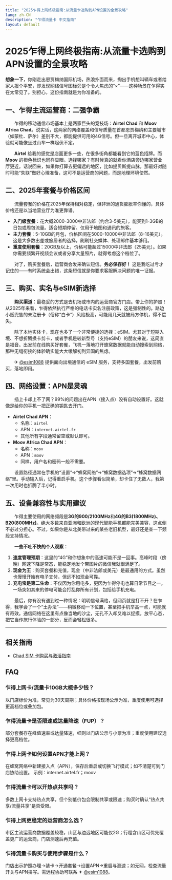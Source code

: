```yaml
---
title: "2025乍得上网终极指南:从流量卡选购到APN设置的全景攻略"
lang: zh-CN
description: "乍得流量卡 中文指南"
layout: default
---
```

# 2025乍得上网终极指南:从流量卡选购到APN设置的全景攻略

**想象一下**，你刚走出恩贾梅纳国际机场，热浪扑面而来，掏出手机想叫辆车或者给家人报个平安，却发现网络信号图标旁是个令人焦虑的“×”——这种场景在乍得实在太常见了。别担心，这份指南就是为你准备的。

## 一、乍得主流运营商：二强争霸

　　乍得的移动通信市场基本上是两家巨头的竞技场：**Airtel Chad** 和 **Moov Africa Chad**。说实话，这两家的网络覆盖和信号质量在首都恩贾梅纳和主要城市（如蒙杜、萨尔）差别不大，都能提供可用的4G信号。但一旦离开城市中心，体验就可能像坐过山车一样起伏不定。

　　**Airtel** 给我的感觉是店面更多一些，在很多街角都能看到它的蓝色招牌。而 **Moov** 的橙色标识也同样显眼。选择哪家？有时候真的就看你酒店旁边哪家营业厅更近。话说回来，如果你打算去更偏远的地区，比如提贝斯提山脉，那最好对随时可能“失联”做好心理准备，这可不是运营商的问题，而是地理环境使然。

## 二、2025年套餐与价格区间

　　流量套餐的价格在2025年保持相对稳定，但非洲的通货膨胀率你懂的，具体价格还是以当地营业厅为准更靠谱。

*   **入门级套餐**：花大概2000-3000中非法郎（约合3-5美元），能买到1-3GB的日包或周包流量。适合短期停留、仅用于地图和通讯的旅客。
*   **主力套餐**：5-10GB的月包，价格区间在5000-10000中非法郎（8-16美元）。这是大多数出差或旅居者的选择，刷刷社交媒体、处理邮件基本够用。
*   **重度使用套餐**：20GB及以上，价格可能超过15000中非法郎（25美元）。如果你需要频繁开视频会议或者分享大量照片，就得考虑这个档位了。

　　对了，购买套餐后，运营商会发来确认短信。**务必保存好！** 这是我吃过亏才记住的——有时系统会出错，这条短信就是你要求客服解决问题的唯一证据。

## 三、购买、实名与eSIM新选择

　　**购买渠道**：最稳妥的方式是去机场或市内的运营商官方门店。带上你的护照！从2025年来看，乍得依然执行严格的电话卡实名注册政策，这是强制性的。路边小贩兜售的未注册卡（俗称“白卡”）风险极高，可能用几天就被局方停机，得不偿失。

　　除了本地实体卡，现在也多了一个非常便捷的选择：eSIM。尤其对于短期入境、不想折腾换卡剪卡，或者手机是较新型号（支持eSIM）的朋友来说，这简直是福音。出发前在线购买好套餐，飞机一落地打开蜂窝数据就能自动搜索到网络，那种无缝衔接的体验确实能大大缓解初到异国的焦虑。

　　✈ [@esim1088](https://t.me/s/esim1088) 提供面向出境通信的 eSIM 服务，支持多国套餐，出发前购买，落地即用。

## 四、网络设置：APN是灵魂

　　插上卡却上不了网？99%的问题出在APN（接入点）没有自动设置好。这就像是给你的手机一把正确的钥匙去开门。

*   **Airtel Chad APN**：
    *   名称：`airtel`
    *   APN：`internet.airtel.fr`
    *   其他所有字段通常留空或默认即可。
*   **Moov Africa Chad APN**：
    *   名称：`moov`
    *   APN：`moov`
    *   同样，用户名和密码一般不需要。

　　设置路径通常在手机的“设置”->“蜂窝网络”->“蜂窝数据选项”->“蜂窝数据网络”里。手动输入后，记得重启手机。这个步骤看似简单，却卡住了无数人，我第一次用时也折腾了半小时。

## 五、设备兼容性与实用建议

　　乍得主要使用的网络频段是**3G的900/2100MHz**和**4G的B3(1800MHz)、B20(800MHz)**。绝大多数来自亚洲和欧洲的现代智能手机都能完美兼容，这点倒不必过分担心。不过，如果你是从北美带过来的某些老旧机型，最好还是查一下频段支持情况。

　　**一些不吐不快的个人观察**：

1.  **速度管理预期**：这里的“4G”和你想象中的高速可能不是一回事。高峰时段（傍晚）网速下降是常态，能稳定地发个带图片的微信我就很满足了。
2.  **现金为王**：购买套餐和充值，现金（中非法郎或美元）是最通用的方式。虽然也慢慢开始有电子支付，但远不如现金可靠。
3.  **充电宝是第二生命**：不仅因为你用电多，更因为乍得停电也算日常节目之一。一场突如其来的停电可能会打乱你所有计划，包括给手机充电。

　　最后，你有没有遇到过一种情况：明明信号满格，但网页就是打不开？在乍得，我学会了一个“土办法”——稍微移动一下位置，甚至把手机举高一点，可能就有奇效。通信网络在这里有点像当地的沙尘，无孔不入却又难以捉摸，放平心态，把它当作旅行体验的一部分，反而会轻松很多。

<!-- crosslink -->
---

## 相关指南

- [Chad SIM 卡购买与激活指南](https://faciylike.github.io/chad-sim-guides)

<!-- BEGIN_CHAD_FAQ -->
## FAQ

### 乍得上网卡/流量卡10GB大概多少钱？
以门店标价为准，常见为30天周期；具体价格按现场公示为准，重度使用可选择更高档位或叠加包。

### 乍得流量卡是否限速或达量降速（FUP）？
部分套餐存在峰值速率或达量降速，细则以门店公示与小票为准；重度使用建议选择更高档位。

### 乍得上网卡如何设置APN才能上网？
在蜂窝网络中新建接入点（APN），保存后重启或切换飞行模式；如不清楚可到门店协助设置。 示例：internet.airtel.fr；moov

### 乍得流量卡可以开热点共享吗？
多数上网卡支持热点共享，但个别低价包会限制共享或限速；购买时确认“热点共享/流量共享”是否受限。

### 乍得上网更稳定的运营商怎么选？
市区主流运营商数据覆盖较稳，山区与边远地区可能仅2G；行程含山区可优先覆盖更广的运营商，门店测速后再充值。

### 乍得流量卡购买与使用步骤是什么？
门店出示护照办理→装卡→开通套餐→设置APN→重启与测速；如无网，检查流量开关与APN拼写。需远程协助可联系 ✈ [@esim1088](https://t.me/s/esim1088)。

<script type="application/ld+json">
{"@context": "https://schema.org", "@type": "FAQPage", "mainEntity": [{"@type": "Question", "name": "乍得上网卡/流量卡10GB大概多少钱？", "acceptedAnswer": {"@type": "Answer", "text": "以门店标价为准，常见为30天周期；具体价格按现场公示为准，重度使用可选择更高档位或叠加包。"}}, {"@type": "Question", "name": "乍得流量卡是否限速或达量降速（FUP）？", "acceptedAnswer": {"@type": "Answer", "text": "部分套餐存在峰值速率或达量降速，细则以门店公示与小票为准；重度使用建议选择更高档位。"}}, {"@type": "Question", "name": "乍得上网卡如何设置APN才能上网？", "acceptedAnswer": {"@type": "Answer", "text": "在蜂窝网络中新建接入点（APN），保存后重启或切换飞行模式；如不清楚可到门店协助设置。 示例：internet.airtel.fr；moov"}}, {"@type": "Question", "name": "乍得流量卡可以开热点共享吗？", "acceptedAnswer": {"@type": "Answer", "text": "多数上网卡支持热点共享，但个别低价包会限制共享或限速；购买时确认“热点共享/流量共享”是否受限。"}}, {"@type": "Question", "name": "乍得上网更稳定的运营商怎么选？", "acceptedAnswer": {"@type": "Answer", "text": "市区主流运营商数据覆盖较稳，山区与边远地区可能仅2G；行程含山区可优先覆盖更广的运营商，门店测速后再充值。"}}, {"@type": "Question", "name": "乍得流量卡购买与使用步骤是什么？", "acceptedAnswer": {"@type": "Answer", "text": "门店出示护照办理→装卡→开通套餐→设置APN→重启与测速；如无网，检查流量开关与APN拼写。需远程协助可联系 ✈ @esim1088。"}}]}
</script>
<!-- END_CHAD_FAQ -->
